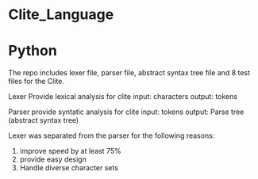 Clite_Language
==============
Python
==============
The repo includes lexer file, parser file, abstract syntax tree file and 8 test files for the Clite.

Lexer
Provide lexical analysis for clite
input: characters
output: tokens

Parser
provide syntatic analysis for clite
input: tokens
output: Parse tree (abstract syntax tree)

Lexer was separated from the parser for the following reasons:
1. improve speed by at least 75%
2. provide easy design
3. Handle diverse character sets
